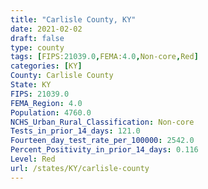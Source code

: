 ```yaml
---
title: "Carlisle County, KY"
date: 2021-02-02
draft: false
type: county
tags: [FIPS:21039.0,FEMA:4.0,Non-core,Red]
categories: [KY]
County: Carlisle County
State: KY
FIPS: 21039.0
FEMA_Region: 4.0
Population: 4760.0
NCHS_Urban_Rural_Classification: Non-core
Tests_in_prior_14_days: 121.0
Fourteen_day_test_rate_per_100000: 2542.0
Percent_Positivity_in_prior_14_days: 0.116
Level: Red
url: /states/KY/carlisle-county
---
```



